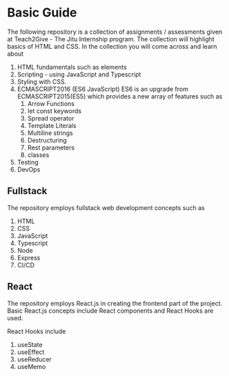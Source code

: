 # Basic Guide

The following repository is a collection of assignments / assessments given at Teach2Give - The Jitu Internship program. The collection will highlight basics of HTML and CSS. In the collection you will come across and learn about

1. HTML fundamentals such as elements
2. Scripting - using JavaScript and Typescript
3. Styling with CSS.
4. ECMASCRIPT2016 (ES6 JavaScript)
    ES6 is an upgrade from ECMASCRIPT2015(ES5) which provides a new array of features such as
    1. Arrow Functions
    2. let const keywords
    3. Spread operator
    4. Template Literals
    5. Multiline strings
    6. Destructuring
    7. Rest parameters
    8. classes
5. Testing
6. DevOps

## Fullstack

The repository employs fullstack web development concepts such as

1. HTML
2. CSS
3. JavaScript
4. Typescript
5. Node
6. Express
7. CI/CD

## React

The repository employs React.js in creating the frontend part of the project. Basic React.js concepts include React components and React Hooks are used.

React Hooks include

1. useState
2. useEffect
3. useReducer
4. useMemo
